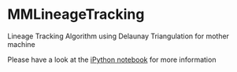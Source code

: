 # MMLineageTracking
Lineage Tracking Algorithm using Delaunay Triangulation for mother machine

Please have a look at the [iPython notebook](MM_Cell_Lineage_Tracking.ipynb) for more information
